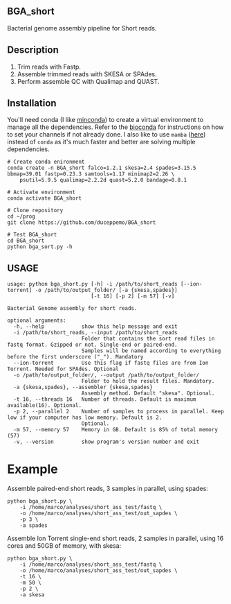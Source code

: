 ## BGA_short
Bacterial genome assembly pipeline for Short reads.

## Description
1. Trim reads with Fastp.
2. Assemble trimmed reads with SKESA or SPAdes.
3. Perform assemble QC with Qualimap and QUAST.

## Installation
You'll need conda (I like [minconda](https://docs.conda.io/en/latest/miniconda.html)) to create a virtual environment to manage all the dependencies. Refer to the [bioconda](https://bioconda.github.io/) for instructions on how to set your channels if not already done. I also like to use `mamba` ([here](https://mamba.readthedocs.io/en/latest/installation.html)) instead of `conda` as it's much faster and better are solving multiple dependencies.
```commandline
# Create conda enironment
conda create -n BGA_short falco=1.2.1 skesa=2.4 spades=3.15.5 bbmap=39.01 fastp=0.23.3 samtools=1.17 minimap2=2.26 \
    psutil=5.9.5 qualimap=2.2.2d quast=5.2.0 bandage=0.8.1

# Activate environment
conda activate BGA_short

# Clone repository
cd ~/prog
git clone https://github.com/duceppemo/BGA_short

# Test BGA_short
cd BGA_short
python bga_sort.py -h
```

## USAGE
```commandline
usage: python bga_short.py [-h] -i /path/to/short_reads [--ion-torrent] -o /path/to/output_folder/ [-a {skesa,spades}]
                           [-t 16] [-p 2] [-m 57] [-v]

Bacterial Genome assembly for short reads.

optional arguments:
  -h, --help            show this help message and exit
  -i /path/to/short_reads, --input /path/to/short_reads
                        Folder that contains the sort read files in fastq format. Gzipped or not. Single-end or paired-end.
                        Samples will be named according to everything before the first underscore ("_"). Mandatory
  --ion-torrent         Use this flag if fastq files are from Ion Torrent. Needed for SPAdes. Optional
  -o /path/to/output_folder/, --output /path/to/output_folder/
                        Folder to hold the result files. Mandatory.
  -a {skesa,spades}, --assembler {skesa,spades}
                        Assembly method. Default "skesa". Optional.
  -t 16, --threads 16   Number of threads. Default is maximum available(16). Optional.
  -p 2, --parallel 2    Number of samples to process in parallel. Keep low if your computer has low memory. Default is 2.
                        Optional.
  -m 57, --memory 57    Memory in GB. Default is 85% of total memory (57)
  -v, --version         show program's version number and exit
```

# Example
Assemble paired-end short reads, 3 samples in parallel, using spades:
```commandline
python bga_short.py \
    -i /home/marco/analyses/short_ass_test/fastq \
    -o /home/marco/analyses/short_ass_test/out_sapdes \
    -p 3 \
    -a spades
```
Assemble Ion Torrent single-end short reads, 2 samples in parallel, using 16 cores and 50GB of memory, with skesa:
```commandline
python bga_short.py \
    -i /home/marco/analyses/short_ass_test/fastq \
    -o /home/marco/analyses/short_ass_test/out_sapdes \
    -t 16 \
    -m 50 \
    -p 2 \
    -a skesa
```
